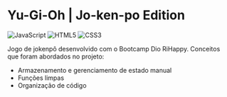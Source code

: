 # Yu-Gi-Oh | Jo-ken-po Edition
![JavaScript](https://img.shields.io/badge/javascript-%23323330.svg?style=for-the-badge&logo=javascript&logoColor=%23F7DF1E) ![HTML5](https://img.shields.io/badge/html5-%23E34F26.svg?style=for-the-badge&logo=html5&logoColor=white) ![CSS3](https://img.shields.io/badge/css3-%231572B6.svg?style=for-the-badge&logo=css3&logoColor=white) 

Jogo de jokenpô desenvolvido com o Bootcamp Dio RiHappy.
Conceitos que foram abordados no projeto:

- Armazenamento e gerenciamento de estado manual
- Funções limpas
- Organização de código
